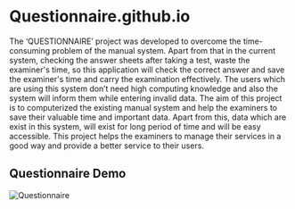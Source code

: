 # Questionnaire.github.io
The ‘QUESTIONNAIRE’ project was developed to overcome the time-consuming problem of the manual system. Apart from that in the current system, checking the answer sheets after taking a test, waste the examiner's time, so this application will check the correct answer and save the examiner's time and carry the examination effectively. The users which are using this system don’t need high computing knowledge and also the system will inform them while entering invalid data. The aim of this project is to computerized the existing manual system and help the examiners to save their valuable time and important data. Apart from this, data which are exist in this system, will exist for long period of time and will be easy accessible. This project helps the examiners to manage their services in a good way and provide a better service to their users.

Questionnaire Demo
--------------
![Questionnaire](https://user-images.githubusercontent.com/54352598/111281347-d85fb500-8662-11eb-8828-ceb7fea66580.gif)
